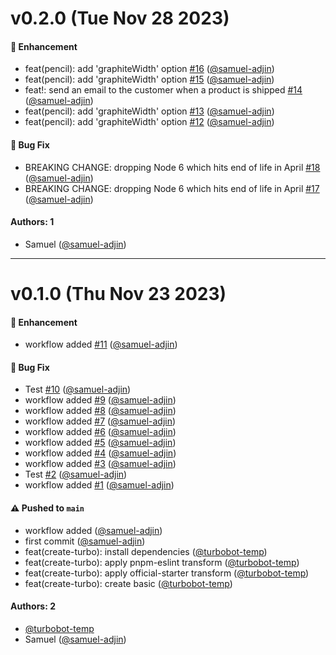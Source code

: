 # v0.2.0 (Tue Nov 28 2023)

#### 🚀 Enhancement

- feat(pencil): add 'graphiteWidth' option [#16](https://github.com/samuel-adjin/turbo-auto/pull/16) ([@samuel-adjin](https://github.com/samuel-adjin))
- feat(pencil): add 'graphiteWidth' option [#15](https://github.com/samuel-adjin/turbo-auto/pull/15) ([@samuel-adjin](https://github.com/samuel-adjin))
- feat!: send an email to the customer when a product is shipped [#14](https://github.com/samuel-adjin/turbo-auto/pull/14) ([@samuel-adjin](https://github.com/samuel-adjin))
- feat(pencil): add 'graphiteWidth' option [#13](https://github.com/samuel-adjin/turbo-auto/pull/13) ([@samuel-adjin](https://github.com/samuel-adjin))
- feat(pencil): add 'graphiteWidth' option [#12](https://github.com/samuel-adjin/turbo-auto/pull/12) ([@samuel-adjin](https://github.com/samuel-adjin))

#### 🐛 Bug Fix

- BREAKING CHANGE: dropping Node 6 which hits end of life in April [#18](https://github.com/samuel-adjin/turbo-auto/pull/18) ([@samuel-adjin](https://github.com/samuel-adjin))
- BREAKING CHANGE: dropping Node 6 which hits end of life in April [#17](https://github.com/samuel-adjin/turbo-auto/pull/17) ([@samuel-adjin](https://github.com/samuel-adjin))

#### Authors: 1

- Samuel ([@samuel-adjin](https://github.com/samuel-adjin))

---

# v0.1.0 (Thu Nov 23 2023)

#### 🚀 Enhancement

- workflow added [#11](https://github.com/samuel-adjin/turbo-auto/pull/11) ([@samuel-adjin](https://github.com/samuel-adjin))

#### 🐛 Bug Fix

- Test [#10](https://github.com/samuel-adjin/turbo-auto/pull/10) ([@samuel-adjin](https://github.com/samuel-adjin))
- workflow added [#9](https://github.com/samuel-adjin/turbo-auto/pull/9) ([@samuel-adjin](https://github.com/samuel-adjin))
- workflow added [#8](https://github.com/samuel-adjin/turbo-auto/pull/8) ([@samuel-adjin](https://github.com/samuel-adjin))
- workflow added [#7](https://github.com/samuel-adjin/turbo-auto/pull/7) ([@samuel-adjin](https://github.com/samuel-adjin))
- workflow added [#6](https://github.com/samuel-adjin/turbo-auto/pull/6) ([@samuel-adjin](https://github.com/samuel-adjin))
- workflow added [#5](https://github.com/samuel-adjin/turbo-auto/pull/5) ([@samuel-adjin](https://github.com/samuel-adjin))
- workflow added [#4](https://github.com/samuel-adjin/turbo-auto/pull/4) ([@samuel-adjin](https://github.com/samuel-adjin))
- workflow added [#3](https://github.com/samuel-adjin/turbo-auto/pull/3) ([@samuel-adjin](https://github.com/samuel-adjin))
- Test [#2](https://github.com/samuel-adjin/turbo-auto/pull/2) ([@samuel-adjin](https://github.com/samuel-adjin))
- workflow added [#1](https://github.com/samuel-adjin/turbo-auto/pull/1) ([@samuel-adjin](https://github.com/samuel-adjin))

#### ⚠️ Pushed to `main`

- workflow added ([@samuel-adjin](https://github.com/samuel-adjin))
- first commit ([@samuel-adjin](https://github.com/samuel-adjin))
- feat(create-turbo): install dependencies ([@turbobot-temp](https://github.com/turbobot-temp))
- feat(create-turbo): apply pnpm-eslint transform ([@turbobot-temp](https://github.com/turbobot-temp))
- feat(create-turbo): apply official-starter transform ([@turbobot-temp](https://github.com/turbobot-temp))
- feat(create-turbo): create basic ([@turbobot-temp](https://github.com/turbobot-temp))

#### Authors: 2

- [@turbobot-temp](https://github.com/turbobot-temp)
- Samuel ([@samuel-adjin](https://github.com/samuel-adjin))
